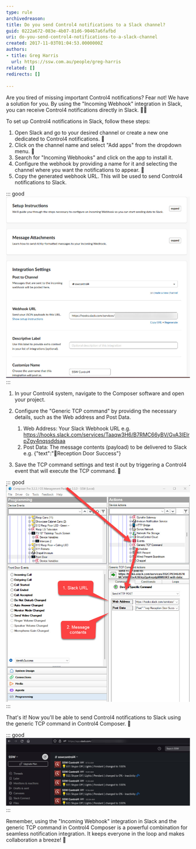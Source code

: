 ```yaml
---
type: rule
archivedreason: 
title: Do you send Control4 notifications to a Slack channel?
guid: 0222a672-083e-4b07-81d6-90467a6fafbd
uri: do-you-send-control4-notifications-to-a-slack-channel
created: 2017-11-03T01:04:53.0000000Z
authors:
- title: Greg Harris
  url: https://ssw.com.au/people/greg-harris
related: []
redirects: []

---
```


Are you tired of missing important Control4 notifications? Fear not! We have a solution for you. By using the "Incoming Webhook" integration in Slack, you can receive Control4 notifications directly in Slack. 📣💬

<!--endintro-->

To set up Control4 notifications in Slack, follow these steps:

1. Open Slack and go to your desired channel or create a new one dedicated to Control4 notifications. 📢
2. Click on the channel name and select "Add apps" from the dropdown menu. 🔌
3. Search for "Incoming Webhooks" and click on the app to install it. 
4. Configure the webhook by providing a name for it and selecting the channel where you want the notifications to appear. 📝
5. Copy the generated webhook URL. This will be used to send Control4 notifications to Slack. 

::: good
![Figure: Good example - Slack Integration window](slackintegration.jpg)
:::

1. In your Control4 system, navigate to the Composer software and open your project. 
2. Configure the "Generic TCP command" by providing the necessary details, such as the Web address and Post Data.

   1. Web Address: Your Slack Webhook URL e.g. https://hooks.slack.com/services/Taaqw3H6/B7RMC66yBV/GvA3IEIrpZgy4nqssddsaa
   2. Post Data: The message contents (payload) to be delivered to Slack  e.g. {"text":":key:Reception Door Success"}
3. Save the TCP command settings and test it out by triggering a Control4 event that will execute the TCP command. 🚨

::: good
![Figure: Good example - Setting up a Generic TCP Command in Composer](composerintegration.jpg)
:::

That's it! Now you'll be able to send Control4 notifications to Slack using the generic TCP command in Control4 Composer. 🙌

::: good
![Figure: Good example - You can send any kinds of notifications to Slack](slacknotification.jpg)
:::

Remember, using the "Incoming Webhook" integration in Slack and the generic TCP command in Control4 Composer is a powerful combination for seamless notification integration. It keeps everyone in the loop and makes collaboration a breeze! 🤝
